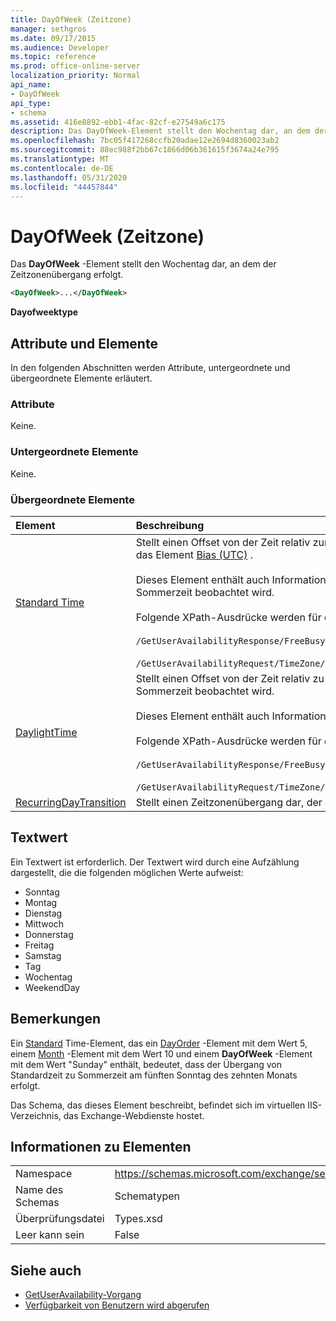 ```yaml
---
title: DayOfWeek (Zeitzone)
manager: sethgros
ms.date: 09/17/2015
ms.audience: Developer
ms.topic: reference
ms.prod: office-online-server
localization_priority: Normal
api_name:
- DayOfWeek
api_type:
- schema
ms.assetid: 416e8892-ebb1-4fac-82cf-e27549a6c175
description: Das DayOfWeek-Element stellt den Wochentag dar, an dem der Zeitzonenübergang erfolgt.
ms.openlocfilehash: 7bc05f417268ccfb20adae12e2694d8360023ab2
ms.sourcegitcommit: 88ec988f2bb67c1866d06b361615f3674a24e795
ms.translationtype: MT
ms.contentlocale: de-DE
ms.lasthandoff: 05/31/2020
ms.locfileid: "44457844"
---
```

# <a name="dayofweek-timezone"></a>DayOfWeek (Zeitzone)

Das **DayOfWeek** -Element stellt den Wochentag dar, an dem der Zeitzonenübergang erfolgt. 
  
```xml
<DayOfWeek>...</DayOfWeek>
```

**Dayofweektype**

## <a name="attributes-and-elements"></a>Attribute und Elemente

In den folgenden Abschnitten werden Attribute, untergeordnete und übergeordnete Elemente erläutert.
  
### <a name="attributes"></a>Attribute

Keine.
  
### <a name="child-elements"></a>Untergeordnete Elemente

Keine.
  
### <a name="parent-elements"></a>Übergeordnete Elemente

|**Element**|**Beschreibung**|
|:-----|:-----|
|[Standard Time](standardtime.md) <br/> | Stellt einen Offset von der Zeit relativ zur koordinierten Weltzeit (Coordinated Universal Time, UTC) dar, dargestellt durch das Element [Bias (UTC)](bias-utc.md) .<br/><br/>Dieses Element enthält auch Informationen zum Übergang zur Standardzeit von Sommerzeit in Regionen, in denen die Sommerzeit beobachtet wird.<br/><br/>Folgende XPath-Ausdrücke werden für dieses Element verwendet:<br/><br/>`/GetUserAvailabilityResponse/FreeBusyResponseArray/FreeBusyResponse/FreeBusyView/WorkingHours/TimeZone/StandardTime`<br/><br/>`/GetUserAvailabilityRequest/TimeZone/StandardTime` <br/> |
|[DaylightTime](daylighttime.md) <br/> | Stellt einen Offset von der Zeit relativ zu UTC dar, dargestellt durch das [Bias-Element (UTC)](bias-utc.md) in Regionen, in denen die Sommerzeit beobachtet wird.<br/><br/>Dieses Element enthält auch Informationen darüber, wann der Übergang zur Sommerzeit aus der Standardzeit erfolgt.<br/><br/>Folgende XPath-Ausdrücke werden für dieses Element verwendet:<br/><br/>`/GetUserAvailabilityResponse/FreeBusyResponseArray/FreeBusyResponse/FreeBusyView/WorkingHours/TimeZone/DaylightTime`<br/><br/>`/GetUserAvailabilityRequest/TimeZone/DaylightTime` <br/> |
|[RecurringDayTransition](recurringdaytransition.md) <br/> |Stellt einen Zeitzonenübergang dar, der an demselben Tag jedes Jahr erfolgt.  <br/> |
   
## <a name="text-value"></a>Textwert

Ein Textwert ist erforderlich. Der Textwert wird durch eine Aufzählung dargestellt, die die folgenden möglichen Werte aufweist:
  
- Sonntag    
- Montag    
- Dienstag    
- Mittwoch    
- Donnerstag    
- Freitag    
- Samstag    
- Tag    
- Wochentag   
- WeekendDay
    
## <a name="remarks"></a>Bemerkungen

Ein [Standard](standardtime.md) Time-Element, das ein [DayOrder](dayorder.md) -Element mit dem Wert 5, einem [Month](month.md) -Element mit dem Wert 10 und einem **DayOfWeek** -Element mit dem Wert "Sunday" enthält, bedeutet, dass der Übergang von Standardzeit zu Sommerzeit am fünften Sonntag des zehnten Monats erfolgt. 
  
Das Schema, das dieses Element beschreibt, befindet sich im virtuellen IIS-Verzeichnis, das Exchange-Webdienste hostet.
  
## <a name="element-information"></a>Informationen zu Elementen

|||
|:-----|:-----|
|Namespace  <br/> |https://schemas.microsoft.com/exchange/services/2006/types  <br/> |
|Name des Schemas  <br/> |Schematypen  <br/> |
|Überprüfungsdatei  <br/> |Types.xsd  <br/> |
|Leer kann sein  <br/> |False  <br/> |
   
## <a name="see-also"></a>Siehe auch

- [GetUserAvailability-Vorgang](getuseravailability-operation.md)
- [Verfügbarkeit von Benutzern wird abgerufen](https://msdn.microsoft.com/library/d4133fcb-9b0f-4e6b-aadf-a389da83516a%28Office.15%29.aspx)

